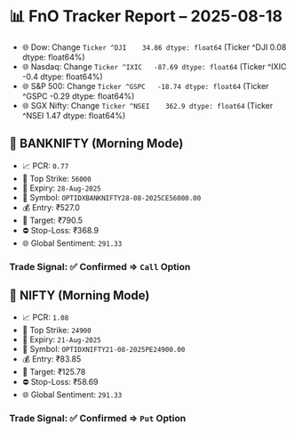 # 📊 FnO Tracker Report – 2025-08-18
- 🌐 Dow: Change `Ticker
^DJI    34.86
dtype: float64` (Ticker
^DJI    0.08
dtype: float64%)
- 🌐 Nasdaq: Change `Ticker
^IXIC   -87.69
dtype: float64` (Ticker
^IXIC   -0.4
dtype: float64%)
- 🌐 S&P 500: Change `Ticker
^GSPC   -18.74
dtype: float64` (Ticker
^GSPC   -0.29
dtype: float64%)
- 🌐 SGX Nifty: Change `Ticker
^NSEI    362.9
dtype: float64` (Ticker
^NSEI    1.47
dtype: float64%)
## 📘 BANKNIFTY (Morning Mode)
- 📈 PCR: `0.77`
- 🔢 Top Strike: `56000`
- 📆 Expiry: `28-Aug-2025`
- 🎫 Symbol: `OPTIDXBANKNIFTY28-08-2025CE56000.00`
- 💰 Entry: ₹527.0
- 🎯 Target: ₹790.5
- ⛔ Stop-Loss: ₹368.9
- 🌐 Global Sentiment: `291.33`
### Trade Signal: ✅ Confirmed ⇒ `Call` Option
## 📘 NIFTY (Morning Mode)
- 📈 PCR: `1.08`
- 🔢 Top Strike: `24900`
- 📆 Expiry: `21-Aug-2025`
- 🎫 Symbol: `OPTIDXNIFTY21-08-2025PE24900.00`
- 💰 Entry: ₹83.85
- 🎯 Target: ₹125.78
- ⛔ Stop-Loss: ₹58.69
- 🌐 Global Sentiment: `291.33`
### Trade Signal: ✅ Confirmed ⇒ `Put` Option